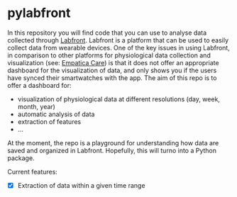 # pylabfront

In this repository you will find code that you can use to analyse data collected through [Labfront](https://labfront.com). Labfront is a platform that can be used to easily collect data from wearable devices. One of the key issues in using Labfront, in comparison to other platforms for physiological data collection and visualization (see: [Empatica Care](https://www.empatica.com/en-eu/care/)) is that it does not offer an appropriate dashboard for the visualization of data, and only shows you if the users have synced their smartwatches with the app. The aim of this repo is to offer a dashboard for:
- visualization of physiological data at different resolutions (day, week, month, year)
- automatic analysis of data
- extraction of features
- ...

At the moment, the repo is a playground for understanding how data are saved and organized in Labfront. Hopefully, this will turno into a Python package.

Current features:
- [x] Extraction of data within a given time range